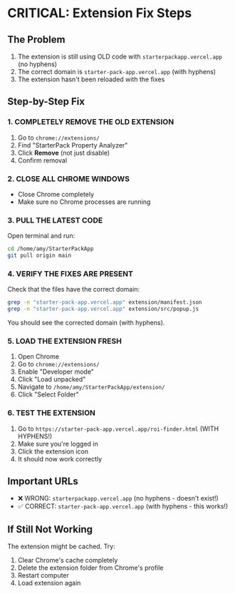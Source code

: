 # CRITICAL: Extension Fix Steps

## The Problem
1. The extension is still using OLD code with `starterpackapp.vercel.app` (no hyphens)
2. The correct domain is `starter-pack-app.vercel.app` (with hyphens)
3. The extension hasn't been reloaded with the fixes

## Step-by-Step Fix

### 1. COMPLETELY REMOVE THE OLD EXTENSION
1. Go to `chrome://extensions/`
2. Find "StarterPack Property Analyzer"
3. Click **Remove** (not just disable)
4. Confirm removal

### 2. CLOSE ALL CHROME WINDOWS
- Close Chrome completely
- Make sure no Chrome processes are running

### 3. PULL THE LATEST CODE
Open terminal and run:
```bash
cd /home/amy/StarterPackApp
git pull origin main
```

### 4. VERIFY THE FIXES ARE PRESENT
Check that the files have the correct domain:
```bash
grep -n "starter-pack-app.vercel.app" extension/manifest.json
grep -n "starter-pack-app.vercel.app" extension/src/popup.js
```

You should see the corrected domain (with hyphens).

### 5. LOAD THE EXTENSION FRESH
1. Open Chrome
2. Go to `chrome://extensions/`
3. Enable "Developer mode"
4. Click "Load unpacked"
5. Navigate to `/home/amy/StarterPackApp/extension/`
6. Click "Select Folder"

### 6. TEST THE EXTENSION
1. Go to `https://starter-pack-app.vercel.app/roi-finder.html` (WITH HYPHENS!)
2. Make sure you're logged in
3. Click the extension icon
4. It should now work correctly

## Important URLs
- ❌ WRONG: `starterpackapp.vercel.app` (no hyphens - doesn't exist!)
- ✅ CORRECT: `starter-pack-app.vercel.app` (with hyphens - this works!)

## If Still Not Working
The extension might be cached. Try:
1. Clear Chrome's cache completely
2. Delete the extension folder from Chrome's profile
3. Restart computer
4. Load extension again
